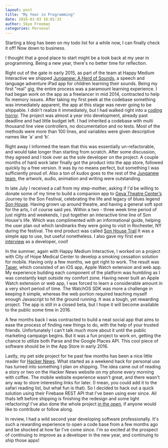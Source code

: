 ```yaml
---
layout: post 
title: "My Year in Programming" 
date: 2016-01-03 16:01:33 
author: Skye Freeman 
categories: Personal
---
```


Starting a blog has been on my todo list for a while now, I can finally check it off!  Now down to business.

I thought that a good place to start might be a look back at my year in programming. Being a new year, there's no better time for reflection.

Right out of the gate in early 2015, as part of the team at Happy Medium Interactive we shipped [Junganew: A Herd of Sounds][junganewlink], a speech and language adventure iPad app for children learning their sounds.  Being my first "real" gig, the entire process was a paramount learning experience.  I had began work on the app as a freelancer in mid 2014, contracted to help fix memory issues.  After taking my first peek at the codebase something was immediately apparent, the app at this stage was never going to be shippable.  I didn't realize it immediately, but I had walked right into a [coding horror][codinghorror].  The project was almost a year into development, already past deadline and had little budget left.  I had inherited a codebase with multi thousand line view controllers, no documentation and no tests.  Most of the methods were more than 100 lines, and variables were given descriptive names like 'a' and ‘b'.

[comment]: <img src="../assets/post_images/bad-code-bad.jpg” class="profile">

Right away I informed the team that this was essentially un-refactorable, and would take longer than starting from scratch.  After some discussion, they agreed and I took over as the sole developer on the project.  A couple months of hard work later finally got the product into the app store, followed quickly by a free version.  It was by no means perfect, but something I was sufficiently proud of.  Also a ton of kudos goes to the rest of the [Junganew team][junganewteam], the artwork, audio, animation and writing were outstanding.

In late July I received a call from my step-mother, asking if I'd be willing to donate some of my time to build a companion app to [Geva Theatre Center’s][gevatheatre] Journey to the Son Festival, celebrating the life and legacy of blues legend [Son House][sonhousewiki].  Having grown up around theatre, and having a general soft spot for the arts, I of course said yes.  Within a two - three week time period of just nights and weekends, I put together an interactive time line of Son House's life.  Which was complimented with an informational guide, helping the user plan out which landmarks they were going to visit in Rochester, NY during the festival. The end product was called [Son House Trail][sonhousetrail] It was a simple app to use, but useful nonetheless.  I also gave my first ever [interview][sonhouseinterview] as a developer, cool!

In the summer, again with Happy Medium Interactive, I worked on a project with City of Hope Medical Center to develop a smoking cessation solution for mobile.  Having only a few months, we got right to work.  The result was [Taper][taperapp], which consisted of an iOS app, Apple Watch extension and web app.  My experience building each component of the platform was humbling as I was constantly kept outside my comfort zone. Having never built an Apple Watch extension or web app, I was forced to learn a considerable amount in a very short period of time. The WatchOS SDK was more a challenge in keeping it simple, whereas the web portion required teaching myself enough Javascript to hit the ground running.  It was a tough, yet rewarding project.  The app is still in a closed beta, but I hope it will become available to the public some time in 2016.

A few months back I was contracted to build a neat social app that aims to ease the process of finding new things to do, with the help of your trusted friends.  Unfortunately I can't talk much more about it until the public marketing campaign begins.  But it was a fun project to work on, getting the chance to utilize both Parse and the Google Places API. This cool piece of software should be in the App Store in early 2016.

Lastly, my pet side project for he past few months has been a nice little reader for [Hacker News][hackernews].  What started as a weekend hack for personal use has turned into something I plan on shipping.  The idea came out of reading a story or two on the Hacker News website on my phone every morning with coffee.  The mobile website experience wasn't great, and there wasn't any way to store interesting links for later. (I mean, you could add it to the safari reading list, but what fun is that).  So I decided to hack out a quick solution using their Firebase REST API that I've been using ever since.  All thats left before shipping is finishing the redesign and some light refactoring!  I've also done the whole project [in the open][hackernewsrepo], if anyone would like to contribute or follow along.

In review, I had a wild second year developing software professionally.  It's such a rewarding experience to open a code base from a few months ago and be shocked at how far I've come since.  I'm so excited at the prospect of continuing to improve as a developer in the new year, and continuing to ship those apps!

[junganewlink]: http://junganew.com
[junganewteam]: http://junganew.com/team/
[codinghorror]: http://blog.codinghorror.com
[gevatheatre]: http://www.gevatheatre.org
[sonhousewiki]: https://en.wikipedia.org/wiki/Son_House
[sonhousetrail]: https://itunes.apple.com/us/app/son-house-trail/id1027450271?mt=8
[sonhouseinterview]: https://gevajournal.wordpress.com/2015/08/24/getting-ready-to-celebrate-the-son-house-trail-app/
[taperapp]: http://www.taperapp.com
[hackernews]: https://news.ycombinator.com
[hackernewsrepo]: https://github.com/skyefreeman/HackerNewz
